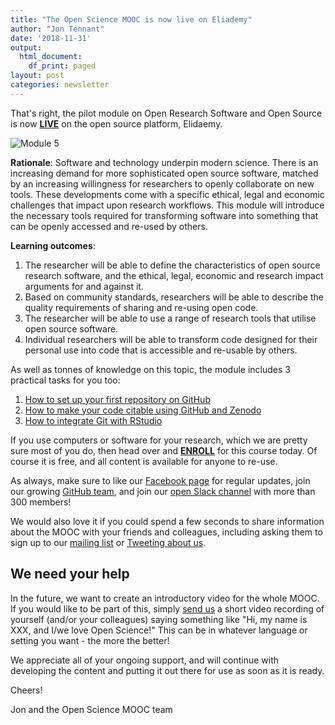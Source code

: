```yaml
---
title: "The Open Science MOOC is now live on Eliademy"
author: "Jon Tennant"
date: '2018-11-31'
output:
  html_document:
    df_print: paged
layout: post
categories: newsletter
---
```


That's right, the pilot module on Open Research Software and Open Source is now [**LIVE**](https://eliademy.com/app/a/courses/02d7338a7e) on the open source platform, Elidaemy.

![Module 5](https://eliademy.com/app/pluginfile.php/1787115/mod_resource/content/0/open-research-software_white.png)

**Rationale**: Software and technology underpin modern science. There is an increasing demand for more sophisticated open source software, matched by an increasing willingness for researchers to openly collaborate on new tools. These developments come with a specific ethical, legal and economic challenges that impact upon research workflows. This module will introduce the necessary tools required for transforming software into something that can be openly accessed and re-used by others.

**Learning outcomes**:

1. The researcher will be able to define the characteristics of open source research software, and the ethical, legal, economic and research impact arguments for and against it.
2. Based on community standards, researchers will be able to describe the quality requirements of sharing and re-using open code.
3. The researcher will be able to use a range of research tools that utilise open source software.
4. Individual researchers will be able to transform code designed for their personal use into code that is accessible and re-usable by others.

As well as tonnes of knowledge on this topic, the module includes 3 practical tasks for you too:

1. [How to set up your first repository on GitHub](https://eliademy.com/app/a/tasks/793221)
2. [How to make your code citable using GitHub and Zenodo](https://eliademy.com/app/a/tasks/793238)
3. [How to integrate Git with RStudio](https://eliademy.com/app/a/tasks/793246)

If you use computers or software for your research, which we are pretty sure most of you do, then head over and [**ENROLL**](https://eliademy.com/app/a/courses/02d7338a7e/tasks) for this course today. Of course it is free, and all content is available for anyone to re-use.

As always, make sure to like our [Facebook page](https://www.facebook.com/OpenScienceMOOC/) for regular updates, join our growing [GitHub team](https://open-science-mooc-invite.herokuapp.com/), and join our [open Slack channel](https://openmooc-ers-slackin.herokuapp.com/) with more than 300 members!

We would also love it if you could spend a few seconds to share information about the MOOC with your friends and colleagues, including asking them to sign up to our [mailing list](https://opensciencemooc/contact/) or [Tweeting about us](https://twitter.com/OpenScienceMOOC).

## We need your help

In the future, we want to create an introductory video for the whole MOOC. If you would like to be part of this, simply [send us](mailto:info@opensciencemooc.eu) a short video recording of yourself (and/or your colleagues) saying something like "Hi, my name is XXX, and I/we love Open Science!" This can be in whatever language or setting you want - the more the better! 

We appreciate all of your ongoing support, and will continue with developing the content and putting it out there for use as soon as it is ready.

Cheers!

Jon and the Open Science MOOC team